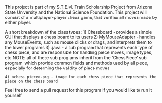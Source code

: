 This project is part of my S.T.E.M. Train Scholarship Project from Arizona State University and the 
National Science Foundation. This project will consist of a multiplayer-player chess game, 
that verifies all moves made by either player.

A short breakdown of the class types:
    1) Chessboard - provides a simple GUI that displays a chess board to its users
    2) MyMouseAdapter - handles any MouseEvents, such as mouse clicks or drags, and interprets them
                        to the lower programs
    3) <chess piece>.java - a sub program that represents each type of chess piece, and are 
                            responsible for handling piece moves, image types, etc
        NOTE: all of these sub programs inherit from the 'ChessPiece' sub program, which provide
              common fields and methods used by all piece, especially for determing the validity of 
              piece moves

    4) <chess piece>.png - image for each chess piece that represents the piece on the chess board

Feel free to send a pull request for this program if you would like to run it yourself
